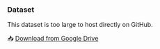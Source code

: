 ### Dataset

This dataset is too large to host directly on GitHub.

📥 [Download from Google Drive](https://drive.google.com/file/d/1Vujyvvsd-ohas4-Oj10dSSOaR5ZG98N0/view?usp=sharing)
